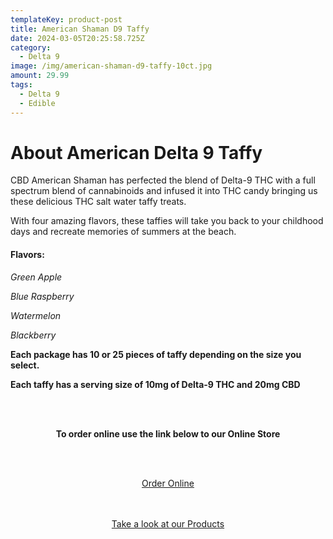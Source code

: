 ```yaml
---
templateKey: product-post
title: American Shaman D9 Taffy
date: 2024-03-05T20:25:58.725Z
category:
  - Delta 9
image: /img/american-shaman-d9-taffy-10ct.jpg
amount: 29.99
tags:
  - Delta 9
  - Edible
---
```

# **About American Delta 9 Taffy**

CBD American Shaman has perfected the blend of Delta-9 THC with a full spectrum blend of cannabinoids and infused it into THC candy bringing us these delicious THC salt water taffy treats.

With four amazing flavors, these taffies will take you back to your childhood days and recreate memories of summers at the beach.

#### **Flavors:**

*Green Apple*

*Blue Raspberry*

*Watermelon*

*Blackberry*

**Each package has 10 or 25 pieces of taffy depending on the size you select.**

**Each taffy has a serving size of 10mg of Delta-9 THC and 20mg CBD**



<br><br>

<Center>

**To order online use the link below to our Online Store**

<br><br>

<Center><a class="link-view-more-products" target="_blank" href="https://capitalcbd.shop/product/american-shaman-d9-taffy/">Order Online</a></

<br><br><br>

<Center><a class="link-view-more-products" target="_blank" href="https://capitalamericanshaman.com/products">Take a look at our Products</a></Center>

<br><br>